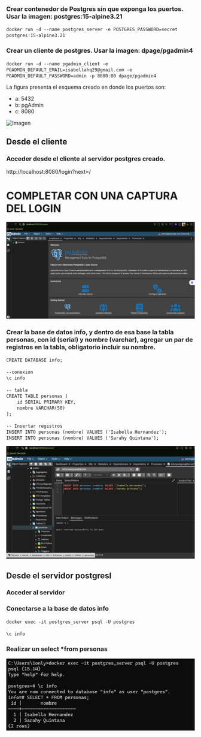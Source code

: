 ### Crear contenedor de Postgres sin que exponga los puertos. Usar la imagen: postgres:15-alpine3.21

```
docker run -d --name postgres_server -e POSTGRES_PASSWORD=secret postgres:15-alpine3.21
```

### Crear un cliente de postgres. Usar la imagen: dpage/pgadmin4

```
docker run -d --name pgadmin_client -e PGADMIN_DEFAULT_EMAIL=isabellahq29@gmail.com -e PGADMIN_DEFAULT_PASSWORD=admin -p 8080:80 dpage/pgadmin4
```

La figura presenta el esquema creado en donde los puertos son:
- a: 5432
- b: pgAdmin
- c: 8080

![Imagen](esquema-2-ejercicio.PNG)

## Desde el cliente
### Acceder desde el cliente al servidor postgres creado.
http://localhost:8080/login?next=/

# COMPLETAR CON UNA CAPTURA DEL LOGIN

![alt text](image-4.png)

### Crear la base de datos info, y dentro de esa base la tabla personas, con id (serial) y nombre (varchar), agregar un par de registros en la tabla, obligatorio incluir su nombre.

```
CREATE DATABASE info;

--conexion
\c info

-- tabla
CREATE TABLE personas (
    id SERIAL PRIMARY KEY,
    nombre VARCHAR(50)
);

-- Insertar registros
INSERT INTO personas (nombre) VALUES ('Isabella Hernandez');
INSERT INTO personas (nombre) VALUES ('Sarahy Quintana');
```

![alt text](image-5.png)

## Desde el servidor postgresl
### Acceder al servidor
### Conectarse a la base de datos info

```
docker exec -it postgres_server psql -U postgres

\c info
```

### Realizar un select *from personas

![alt text](image-6.png)
